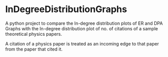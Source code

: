 InDegreeDistributionGraphs
==========================

A python project to compare the In-degree distribution plots of ER and DPA Graphs with the In-degree distribution plot of no. of citations of a sample theoretical physics papers.

A citation of a physics paper is treated as an incoming edge to that paper from the paper that cited it.
